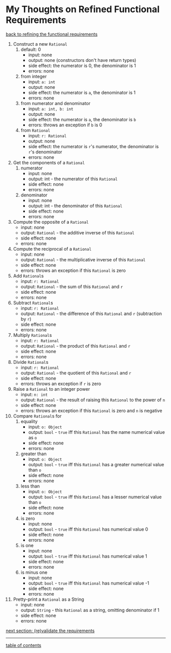 # My Thoughts on Refined Functional Requirements
[back to refining the functional requirements](refined_functional_requirements.md)

1. Construct a new `Rational`
   1. default: 0
      * input: none
      * output: none (constructors don't have return types)
      * side effect: the numerator is 0, the denominator is 1
      * errors: none
   1. from integer
      * input: `a: int`
      * output: none
      * side effect: the numerator is `a`, the denominator is 1
      * errors: none
   1. from numerator and denominator
      * input: `a: int, b: int`
      * output: none
      * side effect: the numerator is `a`, the denominator is `b`
      * errors: throws an exception if `b` is 0
   1. from `Rational`
      * input: `r: Rational`
      * output: none
      * side effect: the numerator is `r`'s numerator, the denominator is `r`'s denominator
      * errors: none
1. Get the components of a `Rational`
   1. numerator
      * input: none
      * output: int - the numerator of this `Rational`
      * side effect: none
      * errors: none
   1. denominator
      * input: none
      * output: int - the denominator of this `Rational`
      * side effect: none
      * errors: none
1. Compute the opposite of a `Rational`
   * input: none
   * output: `Rational` - the additive inverse of this `Rational`
   * side effect: none
   * errors: none
1. Compute the reciprocal of a `Rational`
   * input: none
   * output: `Rational` - the multiplicative inverse of this `Rational`
   * side effect: none
   * errors: throws an exception if this `Rational` is zero
1. Add `Rational`s
   * input: `r: Rational`
   * output: `Rational` - the sum of this `Rational` and `r`
   * side effect: none
   * errors: none
1. Subtract `Rational`s
   * input: `r: Rational`
   * output: `Rational` - the difference of this `Rational` and `r` (subtraction by `r`)
   * side effect: none
   * errors: none
1. Multiply `Rational`s
   * input: `r: Rational`
   * output: `Rational` - the product of this `Rational` and `r`
   * side effect: none
   * errors: none
1. Divide `Rational`s
   * input: `r: Rational`
   * output: `Rational` - the quotient of this `Rational` and `r`
   * side effect: none
   * errors: throws an exception if `r` is zero
1. Raise a `Rational` to an integer power
   * input: `n: int`
   * output: `Rational` - the result of raising this `Rational` to the power of `n`
   * side effect: none
   * errors: throws an exception if this `Rational` is zero and `n` is negative
1. Compare `Rational`s for
   1. equality
      * input: `o: Object`
      * output: `bool` - `true` iff this `Rational` has the name numerical value as `o`
      * side effect: none
      * errors: none
   1. greater than
      * input: `o: Object`
      * output: `bool` - `true` iff this `Rational` has a greater numerical value than `o`
      * side effect: none
      * errors: none
   1. less than
      * input: `o: Object`
      * output: `bool` - `true` iff this `Rational` has a lesser numerical value than `o`
      * side effect: none
      * errors: none
   1. is zero
      * input: none
      * output: `bool` - `true` iff this `Rational` has numerical value 0
      * side effect: none
      * errors: none
   1. is one
      * input: none
      * output: `bool` - `true` iff this `Rational` has numerical value 1
      * side effect: none
      * errors: none
   1. is minus one
      * input: none
      * output: `bool` - `true` iff this `Rational` has numerical value -1
      * side effect: none
      * errors: none
1. Pretty-print a `Rational` as a String
   * input: none
   * output: `String` - this `Rational` as a string, omitting denominator if 1
   * side effect: none
   * errors: none

[next section: (re)validate the requirements](client_complete_specification.md)

<hr>

[table of contents](toc.md)